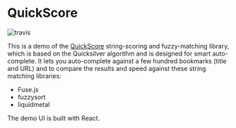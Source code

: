 # QuickScore

![travis](https://travis-ci.com/fwextensions/quick-score-demo.svg?branch=dev)

This is a demo of the [QuickScore](https://github.com/fwextensions/quick-score) string-scoring and fuzzy-matching library, which is based on the Quicksilver algorithm and is designed for smart auto-complete.  It lets you auto-complete against a few hundred bookmarks (title and URL) and to compare the results and speed against these string matching libraries:

* Fuse.js
* fuzzysort
* liquidmetal

The demo UI is built with React.

<!--
const s = bookmarks.Store.getInstance().data;
const b = Array.from(s.selection.items).map(id => s.nodes[id]).map(({title, url}) => ({title, url}));
copy(JSON.stringify(b, null, 2));
-->
